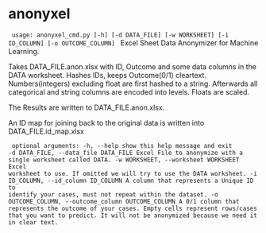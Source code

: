 # anonyxel
<code> usage: anonyxel_cmd.py [-h] [-d DATA_FILE] [-w WORKSHEET] [-i ID_COLUMN]
                       [-o OUTCOME_COLUMN]
</code>
Excel Sheet Data Anonymizer for Machine Learning.

Takes DATA_FILE.anon.xlsx with ID, Outcome and some data columns 
in the DATA worksheet. Hashes IDs, keeps Outcome(0/1) cleartext. 
Numbers(integers) excluding float are first hashed to a string.
Afterwards all categorical and string columns are encoded into levels. 
Floats are scaled. 

The Results are written to DATA_FILE.anon.xlsx. 

An ID map for joining back to the original data is written 
into DATA_FILE.id_map.xlsx

<code> optional arguments:
  -h, --help            show this help message and exit
  -d DATA_FILE, --data_file DATA_FILE
                        Excel File to anonymize with a single worksheet called DATA.
  -w WORKSHEET, --worksheet WORKSHEET
                        Excel worksheet to use. If omitted we will try to use the DATA worksheet.
  -i ID_COLUMN, --id_column ID_COLUMN
                        A column that represents a Unique ID to identify your cases, 
                        must not repeat within the dataset.
  -o OUTCOME_COLUMN, --outcome_column OUTCOME_COLUMN
                        A 0/1 column that represents the outcome of your cases. Empty cells 
                        represent rows/cases that you want to predict. It will not be anonymized 
                        because we need it in clear text. 
</code>
